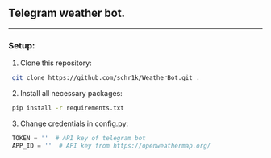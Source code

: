 ## Telegram weather bot.

---
### Setup:
1. Clone this repository:
``` bash
 git clone https://github.com/schr1k/WeatherBot.git .
```
2. Install all necessary packages:
``` bash
 pip install -r requirements.txt
```
3. Change credentials in config.py:
``` python
 TOKEN = ''  # API key of telegram bot
 APP_ID = ''  # API key from https://openweathermap.org/
```
